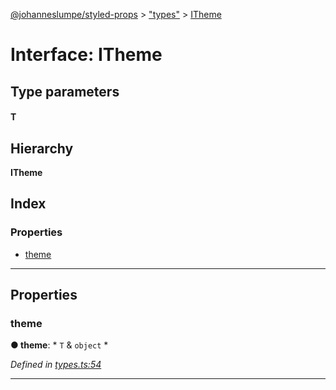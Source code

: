 [@johanneslumpe/styled-props](../README.md) > ["types"](../modules/_types_.md) > [ITheme](../interfaces/_types_.itheme.md)

# Interface: ITheme

## Type parameters
#### T 
## Hierarchy

**ITheme**

## Index

### Properties

* [theme](_types_.itheme.md#theme)

---

## Properties

<a id="theme"></a>

###  theme

**● theme**: * `T` & `object`
*

*Defined in [types.ts:54](https://github.com/johanneslumpe/styled-props/blob/3abf398/src/types.ts#L54)*

___

